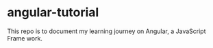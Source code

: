 # angular-tutorial
This repo is to document my learning journey on Angular, a JavaScript Frame work.
